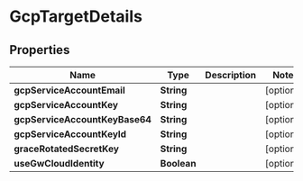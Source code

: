 

# GcpTargetDetails


## Properties

| Name | Type | Description | Notes |
|------------ | ------------- | ------------- | -------------|
|**gcpServiceAccountEmail** | **String** |  |  [optional] |
|**gcpServiceAccountKey** | **String** |  |  [optional] |
|**gcpServiceAccountKeyBase64** | **String** |  |  [optional] |
|**gcpServiceAccountKeyId** | **String** |  |  [optional] |
|**graceRotatedSecretKey** | **String** |  |  [optional] |
|**useGwCloudIdentity** | **Boolean** |  |  [optional] |



